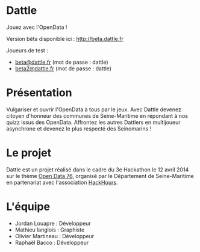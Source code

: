 Dattle
======

Jouez avec l'OpenData !

Version bêta disponible ici : http://beta.dattle.fr

Joueurs de test :
* beta@dattle.fr (mot de passe : dattle)
* beta2@dattle.fr (mot de passe : dattle)


Présentation
============

Vulgariser et ouvrir l'OpenData à tous par le jeux. Avec Dattle devenez citoyen d'honneur des communes de Seine-Maritime en répondant à nos quizz issus des OpenData. Affrontez les autres Dattlers en multijoueur asynchrone et devenez le plus respecté des Seinomarins !

Le projet
=========

Dattle est un projet réalisé dans le cadre du 3e Hackathon le 12 avril 2014 sur le thème [Open Data 76](http://opendata-27-76.fr), organisé par le Département de Seine-Maritime en partenariat avec l'association [HackHours](http://hackhours.co).

L'équipe
========

* Jordan Louapre : Développeur
* Mathieu langlois : Graphiste
* Olivier Martineau : Développeur
* Raphaël Bacco : Développeur


